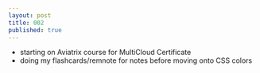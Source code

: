 ```yaml
---
layout: post
title: 002
published: true
---
```

- starting on Aviatrix course for MultiCloud Certificate
- doing my flashcards/remnote for notes before moving onto CSS colors
  
